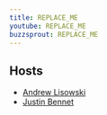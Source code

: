 ```yaml
---
title: REPLACE_ME
youtube: REPLACE_ME
buzzsprout: REPLACE_ME
---
```


<!-- TAB: DESCRIPTION -->

<!-- LINKS -->

## Hosts

- [Andrew Lisowski](https://twitter.com/hipstersmoothie)
- [Justin Bennet](https://twitter.com/Zephraph)

<!-- Paste show notes -->

<!-- TAB: SECTIONS -->

<!-- Paste sections -->

<!-- TAB: TRANSCRIPT -->

<!-- Paste transcript -->
